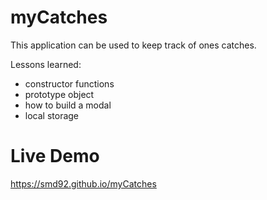 # myCatches
This application can be used to keep track of ones catches.

Lessons learned:
  - constructor functions
  - prototype object
  - how to build a modal
  - local storage

# Live Demo
https://smd92.github.io/myCatches
